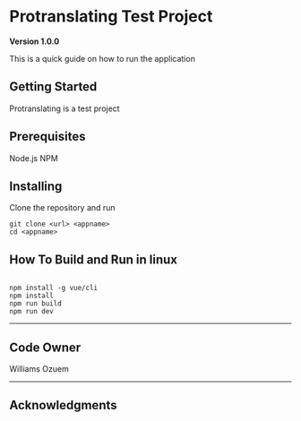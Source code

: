 # Protranslating Test Project

**Version 1.0.0**

This is a quick guide on how to run the application

## Getting Started

Protranslating is a test project

## Prerequisites

Node.js
NPM

## Installing

Clone the repository and run
```
git clone <url> <appname>
cd <appname>
```

## How To Build and Run in linux
```

npm install -g vue/cli
npm install
npm run build
npm run dev
```

---

## Code Owner

Williams Ozuem

---

## Acknowledgments 

